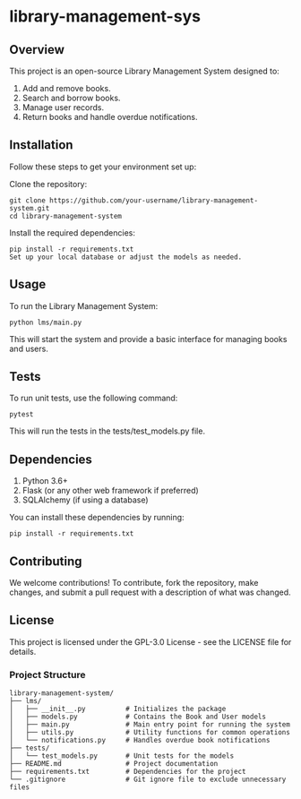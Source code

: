 # library-management-sys

## Overview
This project is an open-source Library Management System designed to:
1. Add and remove books.
2. Search and borrow books.
3. Manage user records.
4. Return books and handle overdue notifications.

## Installation
Follow these steps to get your environment set up:

Clone the repository:

    git clone https://github.com/your-username/library-management-system.git
    cd library-management-system

Install the required dependencies:

    pip install -r requirements.txt
    Set up your local database or adjust the models as needed.

## Usage
To run the Library Management System:

    python lms/main.py

This will start the system and provide a basic interface for managing books and users.

## Tests
To run unit tests, use the following command:

    pytest

This will run the tests in the tests/test_models.py file.

## Dependencies

1. Python 3.6+
2. Flask (or any other web framework if preferred)
3. SQLAlchemy (if using a database)

You can install these dependencies by running:

    pip install -r requirements.txt


## Contributing
We welcome contributions! To contribute, fork the repository, make changes, and submit a pull request with a description of what was changed.

## License
This project is licensed under the GPL-3.0 License - see the LICENSE file for details.

### Project Structure

```plaintext
library-management-system/
├── lms/
│   ├── __init__.py          # Initializes the package
│   ├── models.py            # Contains the Book and User models
│   ├── main.py              # Main entry point for running the system
│   ├── utils.py             # Utility functions for common operations
│   └── notifications.py     # Handles overdue book notifications
├── tests/
│   └── test_models.py       # Unit tests for the models
├── README.md                # Project documentation
├── requirements.txt         # Dependencies for the project
└── .gitignore               # Git ignore file to exclude unnecessary files
